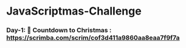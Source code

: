 # JavaScriptmas-Challenge

### Day-1: 🎄 Countdown to Christmas : https://scrimba.com/scrim/cof3d411a9860aa8eaa7f9f7a
